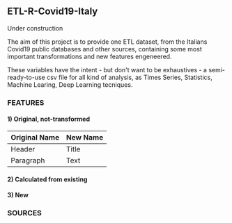 ## ETL-R-Covid19-Italy

Under construction

The aim of this project is to provide one ETL dataset, from the Italians Covid19 public databases and other sources, containing some most important transformations and new features engeneered.

These variables have the intent - but don't want to be exhaustives - a semi-ready-to-use csv file for all kind of analysis, as Times Series, Statistics, Machine Learing, Deep Learning tecniques.

### **FEATURES**
#### **1) Original, not-transformed**

| Original Name| New Name |
| ----------- | ----------- |
| Header | Title |
| Paragraph | Text |

#### **2) Calculated from existing**



#### **3) New**


### **SOURCES**



